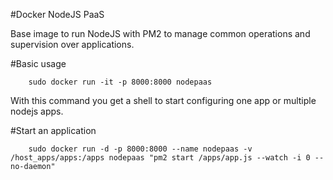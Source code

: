 #Docker NodeJS PaaS

Base image to run NodeJS with PM2 to manage common operations and supervision over applications.

#Basic usage

		sudo docker run -it -p 8000:8000 nodepaas

With this command you get a shell to start configuring one app or multiple nodejs apps. 


#Start an application

		sudo docker run -d -p 8000:8000 --name nodepaas -v /host_apps/apps:/apps nodepaas "pm2 start /apps/app.js --watch -i 0 --no-daemon"
